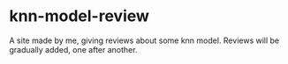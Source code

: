 # knn-model-review
A site made by me, giving reviews about some knn model. Reviews will be gradually added, one after another.
